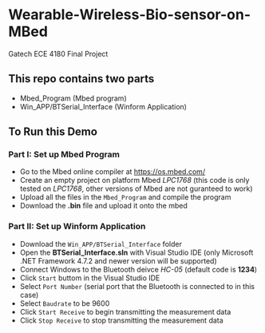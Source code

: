 # Wearable-Wireless-Bio-sensor-on-MBed
Gatech ECE 4180 Final Project

## This repo contains two parts

* Mbed_Program (Mbed program)  
* Win_APP/BTSerial_Interface (Winform Application)


## To Run this Demo

### Part I: Set up Mbed Program
* Go to the Mbed online compiler at https://os.mbed.com/  
* Create an empty project on platform Mbed *LPC1768*  (this code is only tested on *LPC1768*, other versions of Mbed are not guranteed to work)  
* Upload all the files in the ``` Mbed_Program ``` and compile the program  
* Download the **.bin** file and upload it onto the mbed  

### Part II: Set up Winform Application
* Download the ``` Win_APP/BTSerial_Interface ``` folder
* Open the **BTSerial_Interface.sln** with Visual Studio IDE (only Microsoft .NET Framework 4.7.2 and newer version will be supported)  
* Connect Windows to the Bluetooth deivce *HC-05* (default code is **1234**)  
* Click ``` Start ``` buttom in the Visual Studio IDE  
* Select ``` Port Number ``` (serial port that the Bluetooth is connected to in this case)  
* Select ``` Baudrate ``` to be 9600
* Click ``` Start Receive ``` to begin transmitting the measurement data
* Click ``` Stop Receive ``` to stop transmitting the measurement data
